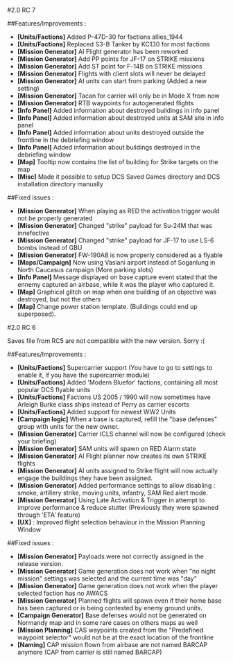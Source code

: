 #2.0 RC 7

##Features/Improvements :
* **[Units/Factions]** Added P-47D-30 for factions allies_1944
* **[Units/Factions]** Replaced S3-B Tanker by KC130 for most factions
* **[Mission Generator]** AI Flight generator has been reworked
* **[Mission Generator]** Add PP points for JF-17 on STRIKE missions
* **[Mission Generator]** Add ST point for F-14B on STRIKE missions
* **[Mission Generator]** Flights with client slots will never be delayed
* **[Mission Generator]** AI units can start from parking (Added a new setting)
* **[Mission Generator]** Tacan for carrier will only be in Mode X from now
* **[Mission Generator]** RTB waypoints for autogenerated flights
* **[Info Panel]** Added information about destroyed buildings in info panel
* **[Info Panel]** Added information about destroyed units at SAM site in info panel
* **[Info Panel]** Added information about units destroyed outside the frontline in the debriefing window
* **[Info Panel]** Added information about buildings destroyed in the debriefing window
* **[Map]** Tooltip now contains the list of building for Strike targets on the map
* **[Misc]** Made it possible to setup DCS Saved Games directory and DCS installation directory manually

##Fixed issues :
* **[Mission Generator]** When playing as RED the activation trigger would not be properly generated
* **[Mission Generator]** Changed "strike" payload for Su-24M that was innefective
* **[Mission Generator]** Changed "strike" payload for JF-17 to use LS-6 bombs instead of GBU
* **[Mission Generator]** FW-190A8 is now properly considered as a flyable
* **[Maps/Campaign]** Now using Vasiani airport instead of Soganlung in North Caucasus campaign (More parking slots)
* **[Info Panel]** Message displayed on base capture event stated that the ennemy captured an airbase, while it was the player who captured it.
* **[Map]** Graphical glitch on map when one building of an objective was destroyed, but not the others
* **[Map]** Change power station template. (Buildings could end up superposed).

#2.0 RC 6

Saves file from RC5 are not compatible with the new version. 
Sorry :(

##Features/Improvements :
* **[Units/Factions]** Supercarrier support (You have to go to settings to enable it, if you have the supercarrier module)
* **[Units/Factions]** Added 'Modern Bluefor' factions, containing all most popular DCS flyable units
* **[Units/Factions]** Factions US 2005 / 1990 will now sometimes have Arleigh Burke class ships instead of Perry as carrier escorts 
* **[Units/Factions]** Added support for newest WW2 Units
* **[Campaign logic]** When a base is captured, refill the "base defenses" group with units for the new owner.
* **[Mission Generator]** Carrier ICLS channel will now be configured (check your briefing)
* **[Mission Generator]** SAM units will spawn on RED Alarm state
* **[Mission Generator]** AI Flight planner now creates its own STRIKE flights
* **[Mission Generator]** AI units assigned to Strike flight will now actually engage the buildings they have been assigned.
* **[Mission Generator]** Added performance settings to allow disabling : smoke, artillery strike, moving units, infantry, SAM Red alert mode.
* **[Mission Generator]** Using Late Activation & Trigger in attempt to improve performance & reduce stutter (Previously they were spawned through 'ETA' feature)
* **[UX]** : Improved flight selection behaviour in the Mission Planning Window
 
##Fixed issues :
* **[Mission Generator]** Payloads were not correctly assigned in the release version. 
* **[Mission Generator]** Game generation does not work when "no night mission" settings was selected and the current time was "day"
* **[Mission Generator]** Game generation does not work when the player selected faction has no AWACS
* **[Mission Generator]** Planned flights will spawn even if their home base has been captured or is being contested by enemy ground units. 
* **[Campaign Generator]** Base defenses would not be generated on Normandy map and in some rare cases on others maps as well
* **[Mission Planning]** CAS waypoints created from the "Predefined waypoint selector" would not be at the exact location of the frontline
* **[Naming]** CAP mission flown from airbase are not named BARCAP anymore (CAP from carrier is still named BARCAP)
